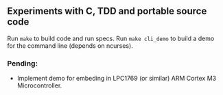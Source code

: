 ## Experiments with C, TDD and portable source code

Run `make` to build code and run specs.
Run `make cli_demo` to build a demo for the command line (depends on ncurses).

### Pending:

- Implement demo for embeding in LPC1769 (or similar) ARM Cortex M3 Microcontroller.
